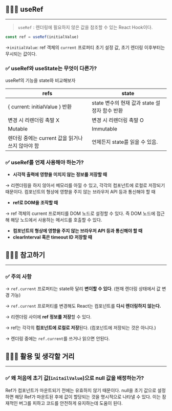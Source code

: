 ## 🧑🏻‍💻 **useRef**

---

> `useRef` : 렌더링에 필요하지 않은 값을 참조할 수 있는 React Hook이다.
> 

```jsx
const ref = useRef(initialValue)
```

 →`initialValue`: ref 객체의 `current` 프로퍼티 초기 설정 값, 초기 렌더링 이후부터는 무시되는 값이다.

### ✅ useRef와 useState는 무엇이 다른가?

useRef의 기능을 state와 비교해보자

| refs | state |
| --- | --- |
| { current: initialValue } 반환 | state 변수의 현재 값과 state 설정자 함수 반환 |
| 변경 시 리렌더링 촉발 X | 변경 시 리렌더링 촉발 O |
| Mutable | Immutable |
| 렌더링 중에는 current 값을 읽거나 쓰지 않아야 함 | 언제든지 state를 읽을 수 있음.  |

### ✅ useRef를 언제 사용해야 하는가?

- **시각적 출력에 영향을 미치지 않는 정보를 저장할 때**

→ 리렌더링을 하지 않아서 메모리를 아낄 수 있고, 각각의 컴포넌트에 로컬로 저장되기 때문이다. 컴포넌트의 형상에 영향을 주지 않는 브라우저 API 등과 통신해야 할 때

- **ref로 DOM을 조작할 때**

→ ref 객체의 current 프로퍼티를 DOM 노드로 설정할 수 있다. 즉 DOM 노드에 접근해 해당 노드에서 사용하는 메서드를 호출할 수 있다.

- **컴포넌트의 형상에 영향을 주지 않는 브라우저 API 등과 통신해야 할 때**
- **clearInterval 혹은 timeout ID 저장할 때**

## 🧑🏻‍💻 참고하기

---

### ✅ 주의 사항

→  `ref.current` 프로퍼티는 state와 달리 **변이할 수 있다**. (현재 렌더링 상태에서 값 변경 가능)

→  `ref.current` 프로퍼티를 변경해도 React는 컴포넌트를 **다시 렌더링하지 않는다.**

→ 리렌더링 사이에  **ref 정보를 저장**할 수 있다.

→ ref는 각각의 **컴포넌트에 로컬로 저장**된다. (컴포넌트에 저장되는 것은 아니다.)

→ 렌더링 중에는 `ref.current`를 쓰거나 읽으면 안된다.

## 🧑🏻‍💻 활용 및 생각할 거리

---

### ✅ 왜 처음에 초기 값(`initailValue`)으로 null 값을 배정하는가?

Ref가 컴포넌트가 마운트되기 전에는 유효하지 않기 때문이다. null을 초기 값으로 설정하면 해당 Ref가 마운트된 후에 값이 할당되는 것을 명시적으로 나타낼 수 있다. 이는 잠재적인 버그를 피하고 코드를 안전하게 유지하는데 도움이 된다.